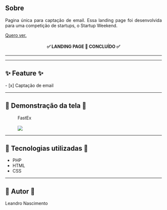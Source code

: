 <h2>Sobre</h2>

<p align="justify">Pagina única para captação de email. Essa landing page foi desenvolvida para uma competição de startups, o Startup Weekend.</p>

<p><a target="_blank" href="http://bit.ly/fastex_landing">Quero ver.</a></p>
	
<h4 align="center"> 
	✅ LANDING PAGE  🚀  CONCLUÍDO ✅
</h4>

---
<hr>

<h2>✨ Feature ✨</h2>
<p>
- [x] Captação de email<br>
</p>


---

<h2> 📱 Demonstração  da tela 📱</h2>

<figure>
    <figcaption>FastEx</figcaption>
    <br>
    <img src="img/mochup.gif">
</figure>

---

<h2> 🔨 Tecnologias utilizadas 🔨</h2>
<ul>
    <li>PHP</li>
    <li>HTML</li>
    <li>CSS</li>
</ul>

---

<h2>👷  Autor 👷 </h2>
<p>Leandro Nascimento<p>
